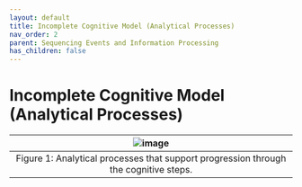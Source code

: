 ```yaml
---
layout: default
title: Incomplete Cognitive Model (Analytical Processes)
nav_order: 2
parent: Sequencing Events and Information Processing
has_children: false
---
```


# Incomplete Cognitive Model (Analytical Processes)

|![image](../analyticalProcesses.png)|
|:--:|
|Figure 1: Analytical processes that support progression through the cognitive steps. |
